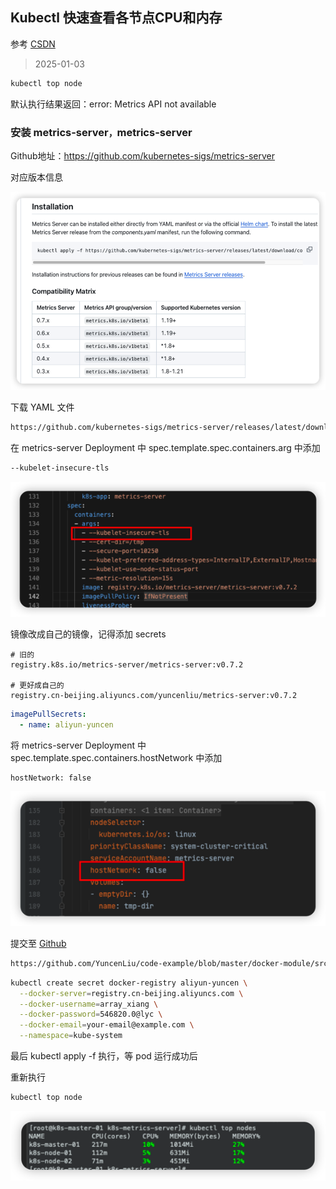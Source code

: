 ## Kubectl 快速查看各节点CPU和内存

参考 [CSDN](https://blog.csdn.net/m0_51510236/article/details/142641660?spm=1001.2014.3001.5502)

> 2025-01-03

```sh
kubectl top node
```

默认执行结果返回：error: Metrics API not available



### 安装 metrics-server`，`metrics-server

Github地址：https://github.com/kubernetes-sigs/metrics-server

对应版本信息

![image-20250103095009834](images/04%E3%80%81%E5%BF%AB%E9%80%9F%E6%9F%A5%E7%9C%8B%E5%90%84%E8%8A%82%E7%82%B9CPU%E5%92%8C%E5%86%85%E5%AD%98/image-20250103095009834.png)



下载 YAML 文件

```sh
https://github.com/kubernetes-sigs/metrics-server/releases/latest/download/components.yaml
```

在 metrics-server Deployment 中 spec.template.spec.containers.arg 中添加

```sh
--kubelet-insecure-tls
```

![image-20250103095240582](images/04%E3%80%81%E5%BF%AB%E9%80%9F%E6%9F%A5%E7%9C%8B%E5%90%84%E8%8A%82%E7%82%B9CPU%E5%92%8C%E5%86%85%E5%AD%98/image-20250103095240582.png)

镜像改成自己的镜像，记得添加  secrets

```
# 旧的
registry.k8s.io/metrics-server/metrics-server:v0.7.2

# 更好成自己的
registry.cn-beijing.aliyuncs.com/yuncenliu/metrics-server:v0.7.2
```

```yaml
imagePullSecrets:
  - name: aliyun-yuncen
```

将 metrics-server Deployment 中 spec.template.spec.containers.hostNetwork 中添加

```sh
hostNetwork: false
```

![image-20250103101040316](images/04%E3%80%81%E5%BF%AB%E9%80%9F%E6%9F%A5%E7%9C%8B%E5%90%84%E8%8A%82%E7%82%B9CPU%E5%92%8C%E5%86%85%E5%AD%98/image-20250103101040316.png)

提交至 [Github](https://github.com/YuncenLiu/code-example/blob/master/docker-module/src/main/resources/k8s-metrics-server/components.yaml) 

```sh
https://github.com/YuncenLiu/code-example/blob/master/docker-module/src/main/resources/k8s-metrics-server/components.yaml
```



```sh
kubectl create secret docker-registry aliyun-yuncen \
  --docker-server=registry.cn-beijing.aliyuncs.com \
  --docker-username=array_xiang \
  --docker-password=546820.0@lyc \
  --docker-email=your-email@example.com \
  --namespace=kube-system
```

最后 kubectl apply -f  执行，等 pod 运行成功后

重新执行

```sh
kubectl top node
```

![image-20250103103053556](images/04%E3%80%81%E5%BF%AB%E9%80%9F%E6%9F%A5%E7%9C%8B%E5%90%84%E8%8A%82%E7%82%B9CPU%E5%92%8C%E5%86%85%E5%AD%98/image-20250103103053556.png)

